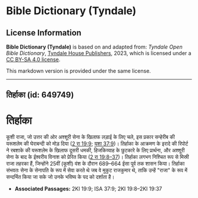 # Bible Dictionary (Tyndale)

## License Information

**Bible Dictionary (Tyndale)** is based on and adapted from: _Tyndale Open Bible Dictionary_, [Tyndale House Publishers](https://tyndaleopenresources.com/), 2023, which is licensed under a [CC BY-SA 4.0 license](https://creativecommons.org/licenses/by-sa/4.0/legalcode.en).

This markdown version is provided under the same license.



--------------------------------

## तिर्हाका (id: 649749)

तिर्हाका
========

कूशी राजा, जो उत्तर की ओर अश्शूरी सेना के खिलाफ लड़ाई के लिए चले, इस प्रकार सन्हेरीब की यरूशलेम की घेराबन्दी को मोड़ दिया ([2 रा 19:9](https://ref.ly/2Kgs19:9); [यशा 37:9](https://ref.ly/Isa37:9))। तिर्हाका के आक्रमण के इरादे की रिपोर्ट ने रबशाके की यरूशलेम के खिलाफ दूसरी धमकी, हिजकिय्याह के छुटकारे के लिए प्रार्थना, और अश्शूरी सेना के बाद के ईश्वरीय विनाश को प्रेरित किया ([2 रा 19:8–37](https://ref.ly/2Kgs19:8-2Kgs19:37))। तिर्हाका लगभग निश्चित रूप से मिस्री राजा तहरका हैं, जिन्होंने 25वीं (कूशी) वंश के दौरान 689–664 ईसा पूर्व तक शासन किया। तिर्हाका संभवतः सेना के सेनापति के रूप में सेवा करते थे जब वे मुकुट राजकुमार थे, ताकि उन्हें "राजा" के रूप में सन्दर्भित किया जा सके जो उनके भविष्य के पद को दर्शाता है।

* **Associated Passages:** 2KI 19:9; ISA 37:9; 2KI 19:8–2KI 19:37

